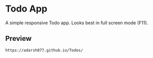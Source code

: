 # Todo App

A simple responsive Todo app. Looks best in full screen mode (F11).

## Preview

```bash
https://adarsh077.github.io/Todos/
```

